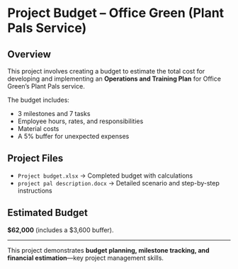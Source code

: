 # Project Budget – Office Green (Plant Pals Service)

## Overview
This project involves creating a budget to estimate the total cost for developing and implementing an **Operations and Training Plan** for Office Green’s Plant Pals service.  

The budget includes:
- 3 milestones and 7 tasks  
- Employee hours, rates, and responsibilities  
- Material costs  
- A 5% buffer for unexpected expenses  

## Project Files
- `Project budget.xlsx` → Completed budget with calculations
- `project pal description.docx` → Detailed scenario and step-by-step instructions  

## Estimated Budget
**$62,000** (includes a $3,600 buffer).  

---
This project demonstrates **budget planning, milestone tracking, and financial estimation**—key project management skills.
